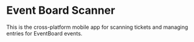 # Event Board Scanner
This is the cross-platform mobile app for scanning tickets and managing entries for EventBoard events.
